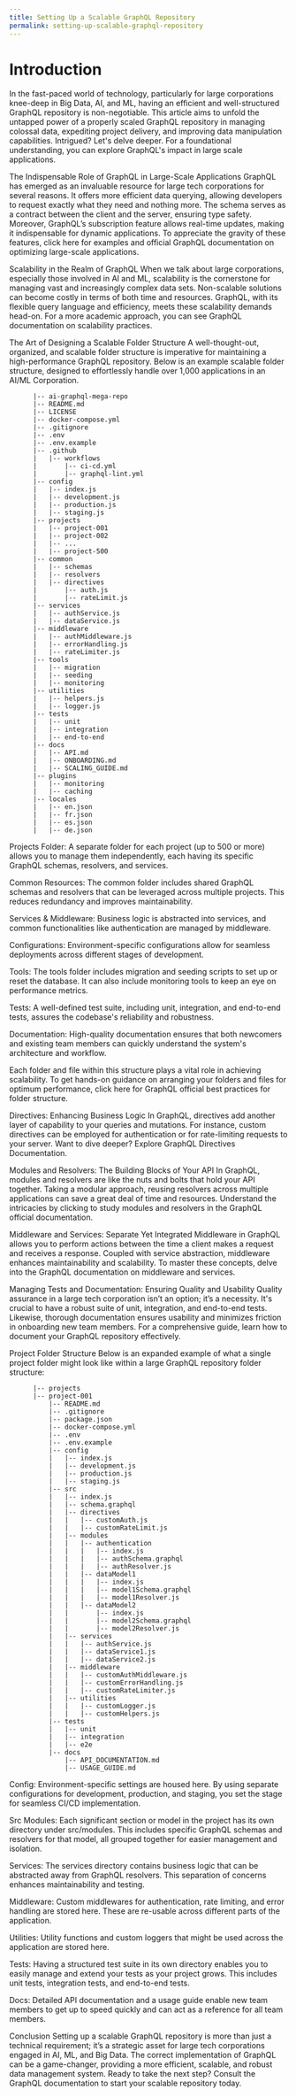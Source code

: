 ```yaml
---
title: Setting Up a Scalable GraphQL Repository
permalink: setting-up-scalable-graphql-repository
---
```


# Introduction

In the fast-paced world of technology, particularly for large corporations knee-deep in Big Data, AI, and ML, having an efficient and well-structured GraphQL repository is non-negotiable. This article aims to unfold the untapped power of a properly scaled GraphQL repository in managing colossal data, expediting project delivery, and improving data manipulation capabilities. Intrigued? Let's delve deeper. For a foundational understanding, you can explore GraphQL's impact in large scale applications.

The Indispensable Role of GraphQL in Large-Scale Applications
GraphQL has emerged as an invaluable resource for large tech corporations for several reasons. It offers more efficient data querying, allowing developers to request exactly what they need and nothing more. The schema serves as a contract between the client and the server, ensuring type safety. Moreover, GraphQL’s subscription feature allows real-time updates, making it indispensable for dynamic applications. To appreciate the gravity of these features, click here for examples and official GraphQL documentation on optimizing large-scale applications.

Scalability in the Realm of GraphQL
When we talk about large corporations, especially those involved in AI and ML, scalability is the cornerstone for managing vast and increasingly complex data sets. Non-scalable solutions can become costly in terms of both time and resources. GraphQL, with its flexible query language and efficiency, meets these scalability demands head-on. For a more academic approach, you can see GraphQL documentation on scalability practices.

The Art of Designing a Scalable Folder Structure
A well-thought-out, organized, and scalable folder structure is imperative for maintaining a high-performance GraphQL repository. Below is an example scalable folder structure, designed to effortlessly handle over 1,000 applications in an AI/ML Corporation.

```
      |-- ai-graphql-mega-repo
      |-- README.md
      |-- LICENSE
      |-- docker-compose.yml
      |-- .gitignore
      |-- .env
      |-- .env.example
      |-- .github
      |   |-- workflows
      |       |-- ci-cd.yml
      |       |-- graphql-lint.yml
      |-- config
      |   |-- index.js
      |   |-- development.js
      |   |-- production.js
      |   |-- staging.js
      |-- projects
      |   |-- project-001
      |   |-- project-002
      |   |-- ...
      |   |-- project-500
      |-- common
      |   |-- schemas
      |   |-- resolvers
      |   |-- directives
      |       |-- auth.js
      |       |-- rateLimit.js
      |-- services
      |   |-- authService.js
      |   |-- dataService.js
      |-- middleware
      |   |-- authMiddleware.js
      |   |-- errorHandling.js
      |   |-- rateLimiter.js
      |-- tools
      |   |-- migration
      |   |-- seeding
      |   |-- monitoring
      |-- utilities
      |   |-- helpers.js
      |   |-- logger.js
      |-- tests
      |   |-- unit
      |   |-- integration
      |   |-- end-to-end
      |-- docs
      |   |-- API.md
      |   |-- ONBOARDING.md
      |   |-- SCALING_GUIDE.md
      |-- plugins
      |   |-- monitoring
      |   |-- caching
      |-- locales
      |   |-- en.json
      |   |-- fr.json
      |   |-- es.json
      |   |-- de.json
```

Projects Folder: A separate folder for each project (up to 500 or more) allows you to manage them independently, each having its specific GraphQL schemas, resolvers, and services.

Common Resources: The common folder includes shared GraphQL schemas and resolvers that can be leveraged across multiple projects. This reduces redundancy and improves maintainability.

Services & Middleware: Business logic is abstracted into services, and common functionalities like authentication are managed by middleware.

Configurations: Environment-specific configurations allow for seamless deployments across different stages of development.

Tools: The tools folder includes migration and seeding scripts to set up or reset the database. It can also include monitoring tools to keep an eye on performance metrics.

Tests: A well-defined test suite, including unit, integration, and end-to-end tests, assures the codebase's reliability and robustness.

Documentation: High-quality documentation ensures that both newcomers and existing team members can quickly understand the system's architecture and workflow.

Each folder and file within this structure plays a vital role in achieving scalability. To get hands-on guidance on arranging your folders and files for optimum performance, click here for GraphQL official best practices for folder structure.

Directives: Enhancing Business Logic
In GraphQL, directives add another layer of capability to your queries and mutations. For instance, custom directives can be employed for authentication or for rate-limiting requests to your server. Want to dive deeper? Explore GraphQL Directives Documentation.

Modules and Resolvers: The Building Blocks of Your API
In GraphQL, modules and resolvers are like the nuts and bolts that hold your API together. Taking a modular approach, reusing resolvers across multiple applications can save a great deal of time and resources. Understand the intricacies by clicking to study modules and resolvers in the GraphQL official documentation.

Middleware and Services: Separate Yet Integrated
Middleware in GraphQL allows you to perform actions between the time a client makes a request and receives a response. Coupled with service abstraction, middleware enhances maintainability and scalability. To master these concepts, delve into the GraphQL documentation on middleware and services.

Managing Tests and Documentation: Ensuring Quality and Usability
Quality assurance in a large tech corporation isn’t an option; it’s a necessity. It's crucial to have a robust suite of unit, integration, and end-to-end tests. Likewise, thorough documentation ensures usability and minimizes friction in onboarding new team members. For a comprehensive guide, learn how to document your GraphQL repository effectively.

Project Folder Structure
Below is an expanded example of what a single project folder might look like within a large GraphQL repository folder structure:

```
      |-- projects
      |-- project-001
          |-- README.md
          |-- .gitignore
          |-- package.json
          |-- docker-compose.yml
          |-- .env
          |-- .env.example
          |-- config
          |   |-- index.js
          |   |-- development.js
          |   |-- production.js
          |   |-- staging.js
          |-- src
          |   |-- index.js
          |   |-- schema.graphql
          |   |-- directives
          |   |   |-- customAuth.js
          |   |   |-- customRateLimit.js
          |   |-- modules
          |   |   |-- authentication
          |   |   |   |-- index.js
          |   |   |   |-- authSchema.graphql
          |   |   |   |-- authResolver.js
          |   |   |-- dataModel1
          |   |   |   |-- index.js
          |   |   |   |-- model1Schema.graphql
          |   |   |   |-- model1Resolver.js
          |   |   |-- dataModel2
          |   |       |-- index.js
          |   |       |-- model2Schema.graphql
          |   |       |-- model2Resolver.js
          |   |-- services
          |   |   |-- authService.js
          |   |   |-- dataService1.js
          |   |   |-- dataService2.js
          |   |-- middleware
          |   |   |-- customAuthMiddleware.js
          |   |   |-- customErrorHandling.js
          |   |   |-- customRateLimiter.js
          |   |-- utilities
          |   |   |-- customLogger.js
          |   |   |-- customHelpers.js
          |-- tests
          |   |-- unit
          |   |-- integration
          |   |-- e2e
          |-- docs
              |-- API_DOCUMENTATION.md
              |-- USAGE_GUIDE.md
```

Config: Environment-specific settings are housed here. By using separate configurations for development, production, and staging, you set the stage for seamless CI/CD implementation.

Src Modules: Each significant section or model in the project has its own directory under src/modules. This includes specific GraphQL schemas and resolvers for that model, all grouped together for easier management and isolation.

Services: The services directory contains business logic that can be abstracted away from GraphQL resolvers. This separation of concerns enhances maintainability and testing.

Middleware: Custom middlewares for authentication, rate limiting, and error handling are stored here. These are re-usable across different parts of the application.

Utilities: Utility functions and custom loggers that might be used across the application are stored here.

Tests: Having a structured test suite in its own directory enables you to easily manage and extend your tests as your project grows. This includes unit tests, integration tests, and end-to-end tests.

Docs: Detailed API documentation and a usage guide enable new team members to get up to speed quickly and can act as a reference for all team members.

Conclusion
Setting up a scalable GraphQL repository is more than just a technical requirement; it’s a strategic asset for large tech corporations engaged in AI, ML, and Big Data. The correct implementation of GraphQL can be a game-changer, providing a more efficient, scalable, and robust data management system. Ready to take the next step? Consult the GraphQL documentation to start your scalable repository today.
